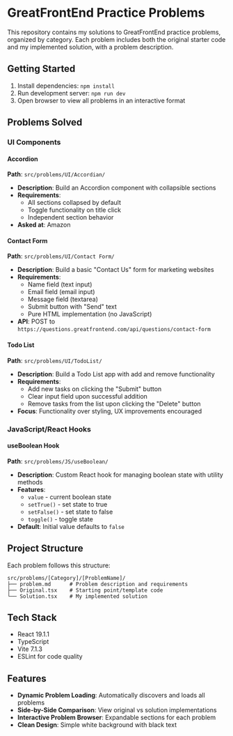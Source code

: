 # GreatFrontEnd Practice Problems

This repository contains my solutions to GreatFrontEnd practice problems, organized by category. Each problem includes both the original starter code and my implemented solution, with a problem description.

## Getting Started

1. Install dependencies: `npm install`
2. Run development server: `npm run dev`
3. Open browser to view all problems in an interactive format

## Problems Solved

### UI Components

#### Accordion
**Path**: `src/problems/UI/Accordian/`
- **Description**: Build an Accordion component with collapsible sections
- **Requirements**: 
  - All sections collapsed by default
  - Toggle functionality on title click
  - Independent section behavior
- **Asked at**: Amazon

#### Contact Form
**Path**: `src/problems/UI/Contact Form/`
- **Description**: Build a basic "Contact Us" form for marketing websites
- **Requirements**:
  - Name field (text input)
  - Email field (email input)
  - Message field (textarea)
  - Submit button with "Send" text
  - Pure HTML implementation (no JavaScript)
- **API**: POST to `https://questions.greatfrontend.com/api/questions/contact-form`

#### Todo List
**Path**: `src/problems/UI/TodoList/`
- **Description**: Build a Todo List app with add and remove functionality
- **Requirements**:
  - Add new tasks on clicking the "Submit" button
  - Clear input field upon successful addition
  - Remove tasks from the list upon clicking the "Delete" button
- **Focus**: Functionality over styling, UX improvements encouraged

### JavaScript/React Hooks

#### useBoolean Hook
**Path**: `src/problems/JS/useBoolean/`
- **Description**: Custom React hook for managing boolean state with utility methods
- **Features**:
  - `value` - current boolean state
  - `setTrue()` - set state to true
  - `setFalse()` - set state to false
  - `toggle()` - toggle state
- **Default**: Initial value defaults to `false`

## Project Structure

Each problem follows this structure:
```
src/problems/[Category]/[ProblemName]/
├── problem.md      # Problem description and requirements
├── Original.tsx    # Starting point/template code
└── Solution.tsx    # My implemented solution
```

## Tech Stack

- React 19.1.1
- TypeScript
- Vite 7.1.3
- ESLint for code quality

## Features

- **Dynamic Problem Loading**: Automatically discovers and loads all problems
- **Side-by-Side Comparison**: View original vs solution implementations
- **Interactive Problem Browser**: Expandable sections for each problem
- **Clean Design**: Simple white background with black text